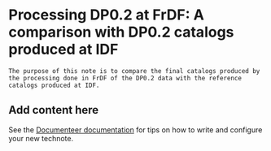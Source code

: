 # Processing DP0.2 at FrDF: A comparison with DP0.2 catalogs produced at IDF

```{abstract}
The purpose of this note is to compare the final catalogs produced by the processing done in FrDF of the DP0.2 data with the reference catalogs produced at IDF.
```

## Add content here

See the [Documenteer documentation](https://documenteer.lsst.io/technotes/index.html) for tips on how to write and configure your new technote.
